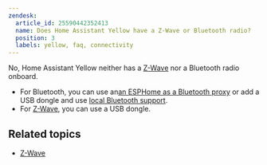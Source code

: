 ```yaml
---
zendesk:
  article_id: 25590442352413
  name: Does Home Assistant Yellow have a Z-Wave or Bluetooth radio?
  position: 3
  labels: yellow, faq, connectivity
---
```


No, Home Assistant Yellow neither has a [Z-Wave](https://www.home-assistant.io/integrations/zwave_js/) nor a Bluetooth radio onboard.

- For Bluetooth, you can use an[an ESPHome as a Bluetooth proxy](https://esphome.io/projects/?type=bluetooth) or add a USB dongle and use [local Bluetooth support](https://www.home-assistant.io/integrations/bluetooth/).
- For [Z-Wave](https://www.home-assistant.io/integrations/zwave_js/), you can use a USB dongle.

## Related topics

- [Z-Wave](https://www.home-assistant.io/integrations/zwave_js/)
